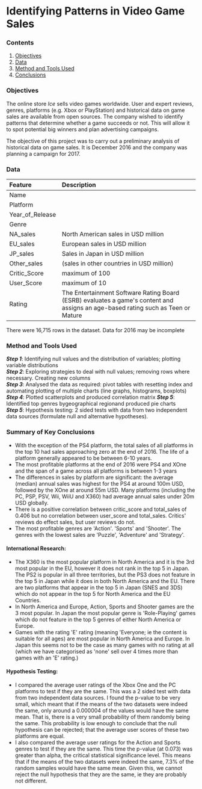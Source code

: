 # Identifying Patterns in Video Game Sales

### Contents
1. [Objectives](https://github.com/SteveLewisUK/datascience_bootcamp_projects/blob/main/identifying_patterns_in_video_game_sales/README.md#objectives)
2. [Data](https://github.com/SteveLewisUK/datascience_bootcamp_projects/blob/main/identifying_patterns_in_video_game_sales/README.md#data)
3. [Method and Tools Used](https://github.com/SteveLewisUK/datascience_bootcamp_projects/tree/main/identifying_patterns_in_video_game_sales#method-and-tools-used)
4. [Conclusions](https://github.com/SteveLewisUK/datascience_bootcamp_projects/blob/main/identifying_patterns_in_video_game_sales/README.md#conclusions)<br />


### Objectives
The online store *Ice* sells video games worldwide. User and expert reviews, genres, platforms (e.g. Xbox or PlayStation) and historical data on game sales are available from open sources. The company wished to identify patterns that determine whether a game succeeds or not. This will allow it to spot potential big winners and plan advertising campaigns.

The objective of this project was to carry out a preliminary analysis of historical data on game sales. It is December 2016 and the company was planning a campaign for 2017.<br />


### Data
|**Feature** | **Description** |
|:---------------|:-----------------|
| Name  |     |
|Platform          |                          |
| Year_of_Release      |                     |
| Genre                |                     |
| NA_sales             | North American sales in USD million |
| EU_sales             | European sales in USD million       |
| JP_sales              | Sales in Japan in USD million      |
| Other_sales  |    (sales in other countries in USD million)    |
| Critic_Score     |   maximum of 100   |
| User_Score     |   maximum of 10    |
| Rating     |  The Entertainment Software Rating Board (ESRB) evaluates a game's content and assigns an age-based rating such as Teen or Mature   |

There were 16,715 rows in the dataset.  Data for 2016 may be incomplete<br />


### Method and Tools Used
***Step 1***: Identifying null values and the distribution of variables; plotting variable distributions\
***Step 2***: Exploring strategies to deal with null values; removing rows where necessary. Creating new columns\
***Step 3***: Analysed the data as required: pivot tables with resetting index and automating plotting of multiple charts (line graphs, histograms, boxplots)\
***Step 4***: Plotted scatterplots and produced correlation matrix
***Step 5***: Identified top genres bygeographical regionand produced pie charts\
***Step 5***: Hypothesis testing: 2 sided tests with data from two independent data sources (formulate null and alternative hypotheses).<br />


### Summary of Key Conclusions
- With the exception of the PS4 platform, the total sales of all platforms in the top 10 had sales approaching zero at the end of 2016. The life of a platform generally appeared to be between 6-10 years.
- The most profitable platforms at the end of 2016 were PS4 and XOne and the span of a game across all platforms is between 1-3 years
- The differences in sales by platform are significant: the average (median) annual sales was highest for the PS4 at around 100m USD, followed by the XOne at around 55m USD. Many platforms (including the PC, PSP, PSV, Wii, WiiU and X360) had average annual sales under 20m USD globally.
- There is a positive correlation between critic_score and total_sales of 0.406 but no correlation between user_score and total_sales. Critics' reviews do effect sales, but user reviews do not. 
- The most profitable genres are 'Action'. 'Sports' and 'Shooter'. The genres with the lowest sales are 'Puzzle', 'Adventure' and 'Strategy'.

#### International Research:
  
- The X360 is the most popular platform in North America and it is the 3rd most popular in the EU, however it does not rank in the top 5 in Japan. The PS2 is popular in all three territories, but the PS3 does not feature in the top 5 in Japan while it does in both North America and the EU. There are two platforms that appear in the top 5 in Japan (SNES and 3DS) which do not appear in the top 5 for North America and the EU Countries.
- In North America and Europe, Action, Sports and Shooter games are the 3 most popular. In Japan the most popular genre is 'Role-Playing' games which do not feature in the top 5 genres of either North America or Europe.
- Games with the rating 'E' rating (meaning 'Everyone; ie the content is suitable for all ages) are most popular in North America and Europe. In Japan this seems not to be the case as many games with no rating at all (which we have categorised as 'none' sell over 4 times more than games with an 'E' rating.)

#### Hypothesis Testing:

- I compared the average user ratings of the Xbox One and the PC platforms to test if they are the same. This was a 2 sided test with data from two independent data sources. I found the p-value to be very small, which meant that if the means of the two datasets were indeed the same, only around a 0.000004 of the values would have the same mean. That is, there is a very small probability of them randomly being the same. This probability is low enough to conclude that the null hypothesis can be rejected; that the average user scores of these two platforms are equal.
- I also compared the average user ratings for the Action and Sports genres to test if they are the same. This time the p-value (at 0.073) was greater than alpha, the critical statistical significance level. This means that if the means of the two datasets were indeed the same, 7.3% of the random samples would have the same mean. Given this, we cannot reject the null hypothesis that they are the same, ie they are probably not different.
